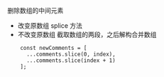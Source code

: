 删除数组的中间元素
+ 改变原数组 splice 方法
+ 不改变原数组 截取数组的两段，之后解构合并数组
```
    const newComments = [
      ...comments.slice(0, index),
      ...comments.slice(index + 1)
    ];
```
